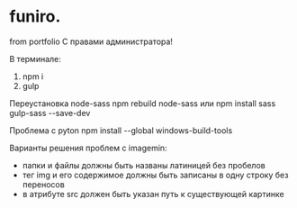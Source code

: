 # funiro.
from portfolio
С правами администратора!

В терминале:
1) npm i
2) gulp

Переустановка node-sass
npm rebuild node-sass
или
npm install sass gulp-sass --save-dev

Проблема с pyton
npm install --global windows-build-tools

Варианты решения проблем c imagemin:
- папки и файлы должны быть названы латиницей без пробелов
- тег img и его содержимое должны быть записаны в одну строку без переносов
- в атрибуте src должен быть указан путь к существующей картинке
